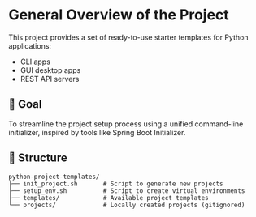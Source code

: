 # General Overview of the Project

This project provides a set of ready-to-use starter templates for Python applications:
- CLI apps
- GUI desktop apps
- REST API servers

## 🧭 Goal

To streamline the project setup process using a unified command-line initializer, inspired by tools like Spring Boot Initializer.

## 📁 Structure

```
python-project-templates/
├── init_project.sh       # Script to generate new projects
├── setup_env.sh          # Script to create virtual environments
├── templates/            # Available project templates
└── projects/             # Locally created projects (gitignored)
```
